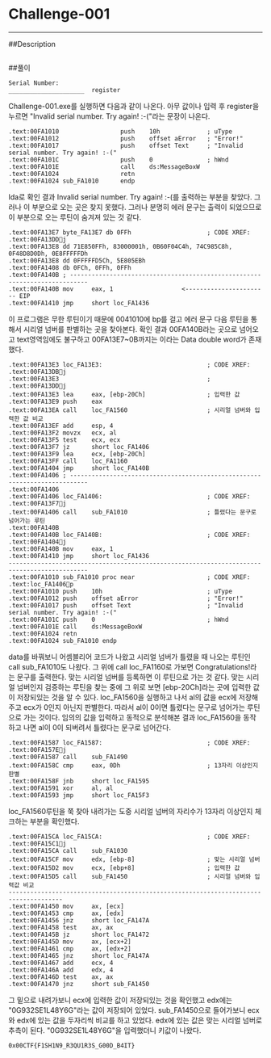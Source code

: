 Challenge-001
======================

-----------------
##Description
```

```

##풀이
```
Serial Number:
_____________________  register
```
Challenge-001.exe를 실행하면 다음과 같이 나온다.
아무 값이나 입력 후 register을 누르면 "Invalid serial number. Try again! :-("라는 문장이 나온다.
```
.text:00FA1010                 push    10h             ; uType
.text:00FA1012                 push    offset aError   ; "Error!"
.text:00FA1017                 push    offset Text     ; "Invalid serial number. Try again! :-("
.text:00FA101C                 push    0               ; hWnd
.text:00FA101E                 call    ds:MessageBoxW
.text:00FA1024                 retn
.text:00FA1024 sub_FA1010      endp
```
Ida로 확인 결과 Invalid serial number. Try again! :-(를 출력하는 부분을 찾았다. 그러나 이 부분으로 오는 곳은 찾지 못했다. 그러나 분명히 에러 문구는 출력이 되었으므로 이 부분으로 오는 루틴이 숨겨져 있는 것 같다.
```
.text:00FA13E7 byte_FA13E7 db 0FFh                     ; CODE XREF: .text:00FA13DDj
.text:00FA13E8 dd 71E850FFh, 83000001h, 0B60F04C4h, 74C985C8h, 0F48D8D0Dh, 0E8FFFFFDh
.text:00FA13E8 dd 0FFFFFD5Ch, 5E805EBh
.text:00FA1408 db 0FCh, 0FFh, 0FFh
.text:00FA140B ; ---------------------------------------------------------------------------
.text:00FA140B mov     eax, 1					<----------------------- EIP
.text:00FA1410 jmp     short loc_FA1436
```
이 프로그램은 무한 루틴이기 때문에 0041010에 bp를 걸고 에러 문구 다음 루틴을 통해서 시리얼 넘버를 판별하는 곳을 찾아본다. 확인 결과 00FA140B라는 곳으로 넘어오고 text영역임에도 불구하고 00FA13E7~0B까지는 이라는 Data double word가 존재했다. 
```
.text:00FA13E3 loc_FA13E3:                             ; CODE XREF: .text:00FA13DBj
.text:00FA13E3                                         ; .text:00FA13DDj
.text:00FA13E3 lea     eax, [ebp-20Ch]                 ; 입력한 값
.text:00FA13E9 push    eax
.text:00FA13EA call    loc_FA1560					   ; 시리얼 넘버와 입력한 값 비교
.text:00FA13EF add     esp, 4
.text:00FA13F2 movzx   ecx, al
.text:00FA13F5 test    ecx, ecx
.text:00FA13F7 jz      short loc_FA1406
.text:00FA13F9 lea     ecx, [ebp-20Ch]
.text:00FA13FF call    loc_FA1160
.text:00FA1404 jmp     short loc_FA140B
.text:00FA1406 ; ---------------------------------------------------------------------------
.text:00FA1406
.text:00FA1406 loc_FA1406:                             ; CODE XREF: .text:00FA13F7j
.text:00FA1406 call    sub_FA1010					   ; 틀렸다는 문구로 넘어가는 루틴
.text:00FA140B
.text:00FA140B loc_FA140B:                             ; CODE XREF: .text:00FA1404j
.text:00FA140B mov     eax, 1
.text:00FA1410 jmp     short loc_FA1436
--------------------------------------------------------------------------------------------
.text:00FA1010 sub_FA1010 proc near                    ; CODE XREF: .text:loc_FA1406p
.text:00FA1010 push    10h                             ; uType
.text:00FA1012 push    offset aError                   ; "Error!"
.text:00FA1017 push    offset Text                     ; "Invalid serial number. Try again! :-("
.text:00FA101C push    0                               ; hWnd
.text:00FA101E call    ds:MessageBoxW
.text:00FA1024 retn
.text:00FA1024 sub_FA1010 endp
```
data를 바꿔보니 어셈블리어 코드가 나왔고 시리얼 넘버가 틀렸을 때 나오는 루틴인 call sub_FA1010도 나왔다.
그 위에 call loc_FA1160로 가보면 Congratulations!라는 문구를 출력한다. 맞는 시리얼 넘버를 등록하면 이 루틴으로 가는 것 같다. 맞는 시리얼 넘버인지 검증하는 루틴을 찾는 중에 그 위로 보면 [ebp-20Ch]라는 곳에 입력한 값이 저장되있는 것을 알 수 있다.
loc_FA1560을 실행하고 나서 al의 값을 ecx에 저장해주고 ecx가 0인지 아닌지 판별한다. 따라서 al이 0이면 틀렸다는 문구로 넘어가는 루틴으로 가는 것이다. 임의의 값을 입력하고 동적으로 분석해본 결과 loc_FA1560을 동작하고 나면 al이 0이 되버려서 틀렸다는 문구로 넘어간다.
```
.text:00FA1587 loc_FA1587:                             ; CODE XREF: .text:00FA157Ej
.text:00FA1587 call    sub_FA1490
.text:00FA158C cmp     eax, 0Dh                        ; 13자리 이상인지 판별
.text:00FA158F jnb     short loc_FA1595
.text:00FA1591 xor     al, al
.text:00FA1593 jmp     short loc_FA15F3
```
loc_FA1560루틴을 쭉 찾아 내려가는 도중 시리얼 넘버의 자리수가 13자리 이상인지 체크하는 부분을 확인했다. 
```
.text:00FA15CA loc_FA15CA:                             ; CODE XREF: .text:00FA15C1j
.text:00FA15CA call    sub_FA1030
.text:00FA15CF mov     edx, [ebp-8]                    ; 맞는 시리얼 넘버
.text:00FA15D2 mov     ecx, [ebp+8]                    ; 입력한 값
.text:00FA15D5 call    sub_FA1450                      ; 시리얼 넘버와 입력값 비교
-------------------------------------------------------------------------------------
.text:00FA1450 mov     ax, [ecx]
.text:00FA1453 cmp     ax, [edx]
.text:00FA1456 jnz     short loc_FA147A
.text:00FA1458 test    ax, ax
.text:00FA145B jz      short loc_FA1472
.text:00FA145D mov     ax, [ecx+2]
.text:00FA1461 cmp     ax, [edx+2]
.text:00FA1465 jnz     short loc_FA147A
.text:00FA1467 add     ecx, 4
.text:00FA146A add     edx, 4
.text:00FA146D test    ax, ax
.text:00FA1470 jnz     short sub_FA1450

```
그 밑으로 내려가보니 ecx에 입력한 값이 저장되있는 것을 확인했고 edx에는 "0G932SE1L48Y6G"라는 값이 저장되어 있었다. sub_FA1450으로 들어가보니 ecx와 edx에 있는 값을 두자리씩 비교를 하고 있었다. edx에 있는 값은 맞는 시리얼 넘버로 추측이 된다.
"0G932SE1L48Y6G"을 입력했더니 키값이 나왔다.
```
0x00CTF{F1SH1N9_R3QU1R3S_G00D_B4IT}
```